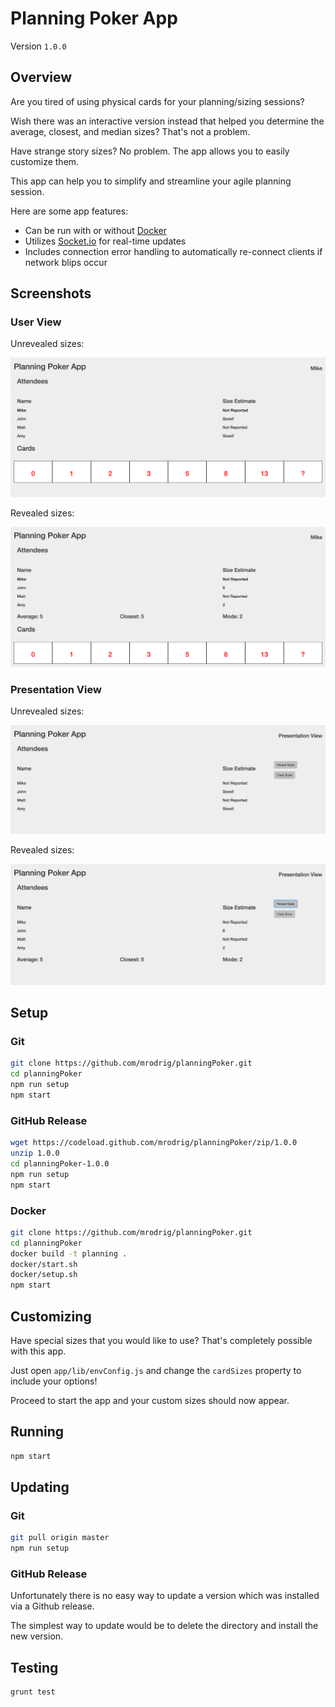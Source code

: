 # Planning Poker App

Version `1.0.0`

## Overview

Are you tired of using physical cards for your planning/sizing sessions?

Wish there was an interactive version instead that helped you determine the average, closest, and median sizes? That's not a problem.

Have strange story sizes? No problem.  The app allows you to easily customize them.

This app can help you to simplify and streamline your agile planning session.

Here are some app features:
* Can be run with or without [Docker](https://www.docker.com/)
* Utilizes [Socket.io](https://www.npmjs.com/package/socket.io) for real-time updates
* Includes connection error handling to automatically re-connect clients if network blips occur

## Screenshots

### User View

Unrevealed sizes:

![User View (unrevealed sizes)](https://github.com/mrodrig/planningPoker/raw/master/screenshots/attendeeUnrevealed.png)

Revealed sizes:

![User View (revealed sizes)](https://github.com/mrodrig/planningPoker/raw/master/screenshots/attendeeRevealed.png)

### Presentation View

Unrevealed sizes:

![Presentation View (unrevealed sizes)](https://github.com/mrodrig/planningPoker/raw/master/screenshots/presentationUnrevealed.png)

Revealed sizes:

![Presentation View (revealed sizes)](https://github.com/mrodrig/planningPoker/raw/master/screenshots/presentationRevealed.png)

## Setup

### Git

```bash
git clone https://github.com/mrodrig/planningPoker.git
cd planningPoker
npm run setup
npm start
```

### GitHub Release

```bash
wget https://codeload.github.com/mrodrig/planningPoker/zip/1.0.0
unzip 1.0.0
cd planningPoker-1.0.0
npm run setup
npm start
```

### Docker

```bash
git clone https://github.com/mrodrig/planningPoker.git
cd planningPoker
docker build -t planning .
docker/start.sh
docker/setup.sh
npm start
```

## Customizing

Have special sizes that you would like to use?  That's completely possible with this app.

Just open `app/lib/envConfig.js` and change the `cardSizes` property to include your options!

Proceed to start the app and your custom sizes should now appear.

## Running

```bash
npm start
```

## Updating

### Git

```bash
git pull origin master
npm run setup
```

### GitHub Release

Unfortunately there is no easy way to update a version which was installed via a Github release.

The simplest way to update would be to delete the directory and install the new version.

## Testing

```bash
grunt test
```